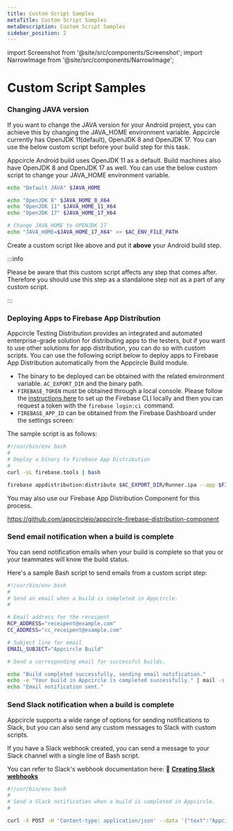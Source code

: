 ```yaml
---
title: Custom Script Samples
metaTitle: Custom Script Samples
metaDescription: Custom Script Samples
sidebar_position: 2
---
```


import Screenshot from '@site/src/components/Screenshot';
import NarrowImage from '@site/src/components/NarrowImage';

# Custom Script Samples

### Changing JAVA version

If you want to change the JAVA version for your Android project, you can achieve this by changing the JAVA_HOME environment variable. Appcircle currently has OpenJDK 11(default), OpenJDK 8 and OpenJDK 17. You can use the below custom script before your build step for this task.

Appcircle Android build uses OpenJDK 11 as a default. Build machines also have OpenJDK 8 and OpenJDK 17 as well. You can use the below custom script to change your JAVA_HOME environment variable.

```bash
echo "Default JAVA" $JAVA_HOME

echo "OpenJDK 8" $JAVA_HOME_8_X64
echo "OpenJDK 11" $JAVA_HOME_11_X64
echo "OpenJDK 17" $JAVA_HOME_17_X64

# Change JAVA_HOME to OPENJDK 17
echo "JAVA_HOME=$JAVA_HOME_17_X64" >> $AC_ENV_FILE_PATH
```

Create a custom script like above and put it **above** your Android build step.

<NarrowImage src="https://cdn.appcircle.io/docs/assets/change-java.png" />

<NarrowImage src="https://cdn.appcircle.io/docs/assets/change-java-wf.png" />

:::info

Please be aware that this custom script affects any step that comes after. Therefore you should use this step as a standalone step not as a part of any custom script.

:::

### Deploying Apps to Firebase App Distribution

Appcircle Testing Distribution provides an integrated and automated enterprise-grade solution for distributing apps to the testers, but if you want to use other solutions for app distribution, you can do so with custom scripts. You can use the following script below to deploy apps to Firebase App Distribution automatically from the Appcircle Build module.

- The binary to be deployed can be obtained with the related environment variable. `AC_EXPORT_DIR` and the binary path.
- `FIREBASE_TOKEN` must be obtained through a local console. Please follow the [instructions here](https://firebase.google.com/docs/cli#cli-ci-systems) to set up the Firebase CLI locally and then you can request a token with the `firebase login:ci `command.
- `FIREBASE_APP_ID` can be obtained from the Firebase Dashboard under the settings screen:

<Screenshot url='https://cdn.appcircle.io/docs/assets/image (133).png' />

The sample script is as follows:

```bash
#!/usr/bin/env bash
#
# Deploy a binary to Firebase App Distribution
#
curl -sL firebase.tools | bash

firebase appdistribution:distribute $AC_EXPORT_DIR/Runner.ipa --app $FIREBASE_APP_ID --release-notes "Release Notes..." --token $FIREBASE_TOKEN --groups "testers"
```

You may also use our Firebase App Distribution Component for this process.

https://github.com/appcircleio/appcircle-firebase-distribution-component

### Send email notification when a build is complete

You can send notification emails when your build is complete so that you or your teammates will know the build status.

Here's a sample Bash script to send emails from a custom script step:

```bash
#!/usr/bin/env bash
#
# Send an email when a build is completed in Appcircle.
#

# Email address for the receipent
RCP_ADDRESS="receipent@example.com"
CC_ADDRESS="cc_receipent@example.com"

# Subject line for email
EMAIL_SUBJECT="Appcircle Build"

# Send a corresponding email for successful builds.

echo "Build completed successfully, sending email notification."
echo -e "Your build in Appcircle is completed successfully." | mail -s "Build completed with success." ${RCP_ADDRESS} -c ${CC_ADDRESS}
echo "Email notification sent."
```

###

### Send Slack notification when a build is complete

Appcircle supports a wide range of options for sending notifications to Slack, but you can also send any custom messages to Slack with custom scripts.

If you have a Slack webhook created, you can send a message to your Slack channel with a single line of Bash script.

You can refer to Slack's webhook documentation here: :link: [**Creating Slack webhooks**](https://api.slack.com/tutorials/slack-apps-hello-world)


```bash
#!/usr/bin/env bash
#
# Send a Slack notification when a build is completed in Appcircle.
#

curl -X POST -H 'Content-type: application/json' --data '{"text":"Appcircle build is completed successfully!"}' SLACK_WEBHOOK_URL
```
